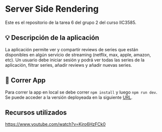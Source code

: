 # Server Side Rendering
Este es el repositorio de la tarea 6 del grupo 2 del curso IIC3585.

## 💡 Descripción de la aplicación
La aplicación permite ver y compartir reviews de series que están disponibles en algún servicio de streaming (netflix, max, apple, amazon, etc). Un usuario debe iniciar sesión y podrá ver todas las series de la aplicación, filtrar series, añadir reviews y añadir nuevas series.

## 🚀 Correr App
Para correr la app en local se debe correr `npm install` y luego `npm run dev`. Se puede acceder a la versión deployeada en la siguiente [URL](https://astro-group-02.vercel.app/login).


## Recursos utilizados
https://www.youtube.com/watch?v=Kjro6HzFCk0
